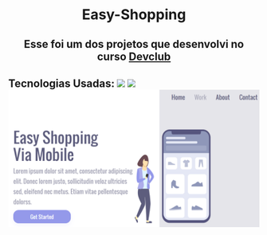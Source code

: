 <h1 align="center" >Easy-Shopping</h1>

<h2  align="center" >Esse foi um dos projetos que desenvolvi no curso <a href="https://rodolfomori.com.br/devclub">Devclub<a></h2>
  <h2>Tecnologias Usadas: <img src="https://img.shields.io/badge/HTML5-E34F26?style=for-the-badge&logo=html5&logoColor=white"> <img src="https://img.shields.io/badge/CSS3-1572B6?style=for-the-badge&logo=css3&logoColor=white" >
 <br> 
  <img  align="center" src="https://github.com/rafaelgarcia-dev/Easy-Shopping/blob/master/Captura%20de%20Tela%20(1).png?raw=true" width= "900px"  > 
